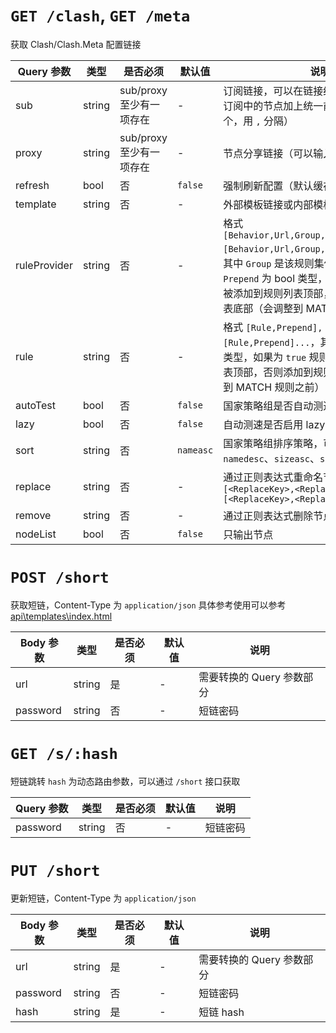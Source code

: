 # `GET /clash`, `GET /meta`

获取 Clash/Clash.Meta 配置链接

| Query 参数   | 类型   | 是否必须                 | 默认值    | 说明                                                                                                                                                                                                                                      |
| ------------ | ------ | ------------------------ | --------- | ----------------------------------------------------------------------------------------------------------------------------------------------------------------------------------------------------------------------------------------- |
| sub          | string | sub/proxy 至少有一项存在 | -         | 订阅链接，可以在链接结尾加上`#名称`，来给订阅中的节点加上统一前缀（可以输入多个，用 `,` 分隔）                                                                                                                                            |
| proxy        | string | sub/proxy 至少有一项存在 | -         | 节点分享链接（可以输入多个，用 `,` 分隔）                                                                                                                                                                                                 |
| refresh      | bool   | 否                       | `false`   | 强制刷新配置（默认缓存 5 分钟）                                                                                                                                                                                                           |
| template     | string | 否                       | -         | 外部模板链接或内部模板名称                                                                                                                                                                                                                |
| ruleProvider | string | 否                       | -         | 格式 `[Behavior,Url,Group,Prepend,Name],[Behavior,Url,Group,Prepend,Name]...`，其中 `Group` 是该规则集使用的策略组名，`Prepend` 为 bool 类型，如果为 `true` 规则将被添加到规则列表顶部，否则添加到规则列表底部（会调整到 MATCH 规则之前） |
| rule         | string | 否                       | -         | 格式 `[Rule,Prepend],[Rule,Prepend]...`，其中 `Prepend` 为 bool 类型，如果为 `true` 规则将被添加到规则列表顶部，否则添加到规则列表底部（会调整到 MATCH 规则之前）                                                                         |
| autoTest     | bool   | 否                       | `false`   | 国家策略组是否自动测速                                                                                                                                                                                                                    |
| lazy         | bool   | 否                       | `false`   | 自动测速是否启用 lazy                                                                                                                                                                                                                     |
| sort         | string | 否                       | `nameasc` | 国家策略组排序策略，可选值 `nameasc`、`namedesc`、`sizeasc`、`sizedesc`                                                                                                                                                                   |
| replace      | string | 否                       | -         | 通过正则表达式重命名节点，格式 `[<ReplaceKey>,<ReplaceTo>],[<ReplaceKey>,<ReplaceTo>]...`                                                                                                                                                 |
| remove       | string | 否                       | -         | 通过正则表达式删除节点                                                                                                                                                                                                                    |
| nodeList     | bool   | 否                       | `false`   | 只输出节点                                                                                                                                                                                                                                |

# `POST /short`

获取短链，Content-Type 为 `application/json`
具体参考使用可以参考 [api\templates\index.html](api/static/index.html)

| Body 参数 | 类型   | 是否必须 | 默认值 | 说明                      |
| --------- | ------ | -------- | ------ | ------------------------- |
| url       | string | 是       | -      | 需要转换的 Query 参数部分 |
| password  | string | 否       | -      | 短链密码                  |

# `GET /s/:hash`

短链跳转
`hash` 为动态路由参数，可以通过 `/short` 接口获取

| Query 参数 | 类型   | 是否必须 | 默认值 | 说明     |
| ---------- | ------ | -------- | ------ | -------- |
| password   | string | 否       | -      | 短链密码 |

# `PUT /short`

更新短链，Content-Type 为 `application/json`

| Body 参数 | 类型   | 是否必须 | 默认值 | 说明                      |
| --------- | ------ | -------- | ------ | ------------------------- |
| url       | string | 是       | -      | 需要转换的 Query 参数部分 |
| password  | string | 否       | -      | 短链密码                  |
| hash      | string | 是       | -      | 短链 hash                 |
